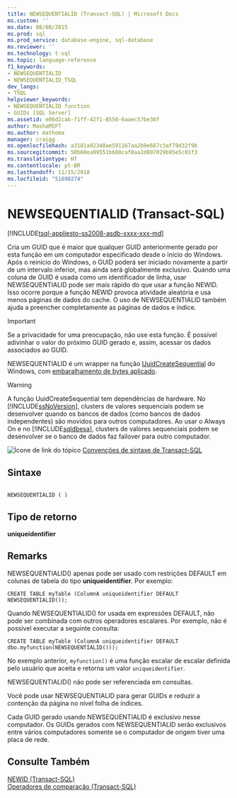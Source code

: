```yaml
---
title: NEWSEQUENTIALID (Transact-SQL) | Microsoft Docs
ms.custom: ''
ms.date: 08/08/2015
ms.prod: sql
ms.prod_service: database-engine, sql-database
ms.reviewer: ''
ms.technology: t-sql
ms.topic: language-reference
f1_keywords:
- NEWSEQUENTIALID
- NEWSEQUENTIALID_TSQL
dev_langs:
- TSQL
helpviewer_keywords:
- NEWSEQUENTIALID function
- GUIDs [SQL Server]
ms.assetid: e06d2cab-f1ff-42f1-8550-6aaec57be36f
author: MashaMSFT
ms.author: mathoma
manager: craigg
ms.openlocfilehash: a3181a92340ae591167aa2b9e667c3af79d32f9b
ms.sourcegitcommit: 50b60ea99551b688caf0aa2d897029b95e5c01f3
ms.translationtype: HT
ms.contentlocale: pt-BR
ms.lasthandoff: 11/15/2018
ms.locfileid: "51698274"
---
```

# <a name="newsequentialid-transact-sql"></a>NEWSEQUENTIALID (Transact-SQL)
[!INCLUDE[tsql-appliesto-ss2008-asdb-xxxx-xxx-md](../../includes/tsql-appliesto-ss2008-asdb-xxxx-xxx-md.md)]

  Cria um GUID que é maior que qualquer GUID anteriormente gerado por esta função em um computador especificado desde o início do Windows. Após o reinício do Windows, o GUID poderá ser iniciado novamente a partir de um intervalo inferior, mas ainda será globalmente exclusivo. Quando uma coluna de GUID é usada como um identificador de linha, usar NEWSEQUENTIALID pode ser mais rápido do que usar a função NEWID. Isso ocorre porque a função NEWID provoca atividade aleatória e usa menos páginas de dados do cache. O uso de NEWSEQUENTIALID também ajuda a preencher completamente as páginas de dados e índice.  
  
> [!IMPORTANT]  
>  Se a privacidade for uma preocupação, não use esta função. É possível adivinhar o valor do próximo GUID gerado e, assim, acessar os dados associados ao GUID.  
  
 NEWSEQUENTIALID é um wrapper na função [UuidCreateSequential](https://go.microsoft.com/fwlink/?LinkId=164027) do Windows, com [embaralhamento de bytes aplicado](https://blogs.msdn.microsoft.com/dbrowne/2012/07/03/how-to-generate-sequential-guids-for-sql-server-in-net/).
  
> [!WARNING]  
>  A função UuidCreateSequential tem dependências de hardware. No [!INCLUDE[ssNoVersion](../../includes/ssnoversion-md.md)], clusters de valores sequenciais podem se desenvolver quando os bancos de dados (como bancos de dados independentes) são movidos para outros computadores. Ao usar o Always On e no [!INCLUDE[sqldbesa](../../includes/sqldbesa-md.md)], clusters de valores sequenciais podem se desenvolver se o banco de dados faz failover para outro computador.  
  
 ![Ícone de link do tópico](../../database-engine/configure-windows/media/topic-link.gif "Ícone de link do tópico") [Convenções de sintaxe de Transact-SQL](../../t-sql/language-elements/transact-sql-syntax-conventions-transact-sql.md)  
  
## <a name="syntax"></a>Sintaxe  
  
```  
  
NEWSEQUENTIALID ( )  
```  
  
## <a name="return-type"></a>Tipo de retorno  
 **uniqueidentifier**  
  
## <a name="remarks"></a>Remarks  
 NEWSEQUENTIALID() apenas pode ser usado com restrições DEFAULT em colunas de tabela do tipo **uniqueidentifier**. Por exemplo:  
  
```  
CREATE TABLE myTable (ColumnA uniqueidentifier DEFAULT NEWSEQUENTIALID());   
```  
  
 Quando NEWSEQUENTIALID() for usada em expressões DEFAULT, não pode ser combinada com outros operadores escalares. Por exemplo, não é possível executar a seguinte consulta:  
  
```  
CREATE TABLE myTable (ColumnA uniqueidentifier DEFAULT dbo.myfunction(NEWSEQUENTIALID()));  
```  
  
 No exemplo anterior, `myfunction()` é uma função escalar de escalar definida pelo usuário que aceita e retorna um valor `uniqueidentifier`.  
  
 NEWSEQUENTIALID() não pode ser referenciada em consultas.  
  
 Você pode usar NEWSEQUENTIALID para gerar GUIDs e reduzir a contenção da página no nível folha de índices.  
  
 Cada GUID gerado usando NEWSEQUENTIALID é exclusivo nesse computador. Os GUIDs gerados com NEWSEQUENTIALID serão exclusivos entre vários computadores somente se o computador de origem tiver uma placa de rede.  
  
## <a name="see-also"></a>Consulte Também  
 [NEWID &#40;Transact-SQL&#41;](../../t-sql/functions/newid-transact-sql.md)   
 [Operadores de comparação &#40;Transact-SQL&#41;](../../t-sql/language-elements/comparison-operators-transact-sql.md)  
  
  
